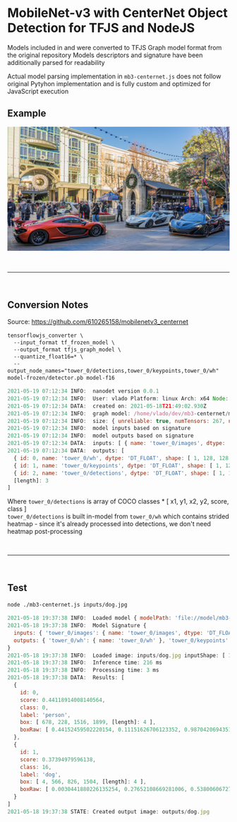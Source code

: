 # MobileNet-v3 with CenterNet Object Detection for TFJS and NodeJS

Models included in </model-f16> and </model-f16> were converted to TFJS Graph model format from the original repository
Models descriptors and signature have been additionally parsed for readability

Actual model parsing implementation in `mb3-centernet.js` does not follow original Pytyhon implementation and is fully custom and optimized for JavaScript execution

## Example

![Example Image](outputs/cars.jpg)

<br><hr><br>

## Conversion Notes

Source: <https://github.com/610265158/mobilenetv3_centernet>

```shell
tensorflowjs_converter \
  --input_format tf_frozen_model \
  --output_format tfjs_graph_model \
  --quantize_float16=* \
  --output_node_names="tower_0/detections,tower_0/keypoints,tower_0/wh" model-frozen/detector.pb model-f16
```

```js
2021-05-19 07:12:34 INFO:  nanodet version 0.0.1
2021-05-19 07:12:34 INFO:  User: vlado Platform: linux Arch: x64 Node: v16.0.0
2021-05-19 07:12:34 DATA:  created on: 2021-05-18T21:49:02.930Z
2021-05-19 07:12:34 INFO:  graph model: /home/vlado/dev/mb3-centernet/model-f16/mb3-centernet.json
2021-05-19 07:12:34 INFO:  size: { unreliable: true, numTensors: 267, numDataBuffers: 267, numBytes: 8060260 }
2021-05-19 07:12:34 INFO:  model inputs based on signature
2021-05-19 07:12:34 INFO:  model outputs based on signature
2021-05-19 07:12:34 DATA:  inputs: [ { name: 'tower_0/images', dtype: 'DT_FLOAT', shape: [ 1, 512, 512, 3, [length]: 4 ] }, [length]: 1 ]
2021-05-19 07:12:34 DATA:  outputs: [
  { id: 0, name: 'tower_0/wh', dytpe: 'DT_FLOAT', shape: [ 1, 128, 128, 4, [length]: 4 ] },
  { id: 1, name: 'tower_0/keypoints', dytpe: 'DT_FLOAT', shape: [ 1, 128, 128, 80, [length]: 4 ] },
  { id: 2, name: 'tower_0/detections', dytpe: 'DT_FLOAT', shape: [ 1, 100, 6, [length]: 3 ] },
  [length]: 3
]
```

Where `tower_0/detections` is array of COCO classes * [ x1, y1, x2, y2, score, class ]  
`tower_0/detections` is built in-model from `tower_0/wh` which contains strided heatmap - since it's already processed into detections, we don't need heatmap post-processing  

<br><hr><br>

## Test

```shell
node ./mb3-centernet.js inputs/dog.jpg
```

```js
2021-05-18 19:37:38 INFO:  Loaded model { modelPath: 'file://model/mb3-centernet.json', outputTensors: [ 'tower_0/detections', [length]: 1 ], minScore: 0.1, iouThreshold: 0.4, maxResults: 20 } tensors: 267 bytes: 8060260
2021-05-18 19:37:38 INFO:  Model Signature {
  inputs: { 'tower_0/images': { name: 'tower_0/images', dtype: 'DT_FLOAT', tensorShape: { dim: [ { size: '1' }, { size: '512' }, { size: '512' }, { size: '3' }, [length]: 4 ] } } },
  outputs: { 'tower_0/wh': { name: 'tower_0/wh' }, 'tower_0/keypoints': { name: 'tower_0/keypoints' }, 'tower_0/detections': { name: 'tower_0/detections' } }
}
2021-05-18 19:37:38 INFO:  Loaded image: inputs/dog.jpg inputShape: [ 1536, 2048, [length]: 2 ] outputShape: [ 1, 512, 512, 3, [length]: 4 ]
2021-05-18 19:37:38 INFO:  Inference time: 216 ms
2021-05-18 19:37:38 INFO:  Processing time: 3 ms
2021-05-18 19:37:38 DATA:  Results: [
  {
    id: 0,
    score: 0.44118914008140564,
    class: 0,
    label: 'person',
    box: [ 678, 228, 1516, 1899, [length]: 4 ],
    boxRaw: [ 0.44152459502220154, 0.11151626706123352, 0.9870420694351196, 0.9275288581848145, [length]: 4 ]
  },
  {
    id: 1,
    score: 0.37394979596138,
    class: 16,
    label: 'dog',
    box: [ 4, 566, 826, 1504, [length]: 4 ],
    boxRaw: [ 0.0030441880226135254, 0.27652108669281006, 0.538006067276001, 0.7345627546310425, [length]: 4 ]
  }
]
2021-05-18 19:37:38 STATE: Created output image: outputs/dog.jpg
```
